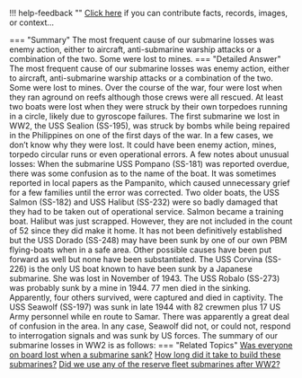 !!! help-feedback ""
    <a href="/feedback/" data-feedback-link>Click here</a>
    if you can contribute facts, records, images, or context…

<a id="summary"></a>
=== "Summary"
    The most frequent cause of our submarine losses was enemy action, either to aircraft, anti-submarine warship attacks or a combination of the two. Some were lost to mines.
=== "Detailed Answer"
    The most frequent cause of our submarine losses was enemy action, either to aircraft, anti-submarine warship attacks or a combination of the two. Some were lost to mines. Over the course of the war, four were lost when they ran aground on reefs although those crews were all rescued. At least two boats were lost when they were struck by their own torpedoes running in a circle, likely due to gyroscope failures. The first submarine we lost in WW2, the USS Sealion (SS-195), was struck by bombs while being repaired in the Philippines on one of the first days of the war. In a few cases, we don’t know why they were lost. It could have been enemy action, mines, torpedo circular runs or even operational errors.
    A few notes about unusual losses:
    When the submarine USS Pompano (SS-181) was reported overdue, there was some confusion as to the name of the boat. It was sometimes reported in local papers as the Pampanito, which caused unnecessary grief for a few families until the error was corrected.
    Two older boats, the USS Salmon (SS-182) and USS Halibut (SS-232) were so badly damaged that they had to be taken out of operational service. Salmon became a training boat. Halibut was just scrapped. However, they are not included in the count of 52 since they did make it home.
    It has not been definitively established but the USS Dorado (SS-248) may have been sunk by one of our own PBM flying-boats when in a safe area. Other possible causes have been put forward as well but none have been substantiated.
    The USS Corvina (SS-226) is the only US boat known to have been sunk by a Japanese submarine. She was lost in November of 1943.
    The USS Robalo (SS-273) was probably sunk by a mine in 1944. 77 men died in the sinking. Apparently, four others survived, were captured and died in captivity.
    The USS Seawolf (SS-197) was sunk in late 1944 with 82 crewmen plus 17 US Army personnel while en route to Samar. There was apparently a great deal of confusion in the area. In any case, Seawolf did not, or could not, respond to interrogation signals and was sunk by US forces.
    The summary of our submarine losses in WW2 is as follows:
=== "Related Topics"
    [Was everyone on board lost when a submarine sank?](was-everyone-on-board-lost-when-a-submarine-sank.md#summary)
    [How long did it take to build these submarines?](how-long-did-it-take-to-build-these-submarines.md#summary)
    [Did we use any of the reserve fleet submarines after WW2?](did-we-use-any-of-the-reserve-fleet-submarines-after-ww2.md#summary)
